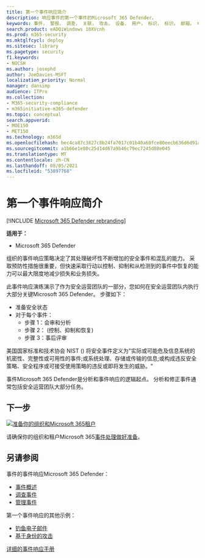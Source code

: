 ```yaml
---
title: 第一个事件响应简介
description: 响应事件的第一个事件的Microsoft 365 Defender。
keywords: 事件， 警报， 调查， 关联， 攻击， 设备， 用户， 标识， 标识， 邮箱， 电子邮件， 365， microsoft， m365， 事件响应， 网络攻击
search.product: eADQiWindows 10XVcnh
ms.prod: m365-security
ms.mktglfcycl: deploy
ms.sitesec: library
ms.pagetype: security
f1.keywords:
- NOCSH
ms.author: josephd
author: JoeDavies-MSFT
localization_priority: Normal
manager: dansimp
audience: ITPro
ms.collection:
- M365-security-compliance
- m365initiative-m365-defender
ms.topic: conceptual
search.appverid:
- MOE150
- MET150
ms.technology: m365d
ms.openlocfilehash: bec4ca87c3827c8b24fa7017c01b40a60fce80eecb636d6d91adf0ceb9b8ecf1
ms.sourcegitcommit: a1b66e1e80c25d14d67a9b46c79ec7245d88e045
ms.translationtype: MT
ms.contentlocale: zh-CN
ms.lasthandoff: 08/05/2021
ms.locfileid: "53897768"
---
```

# <a name="introduction-to-responding-to-your-first-incident"></a>第一个事件响应简介

[!INCLUDE [Microsoft 365 Defender rebranding](../includes/microsoft-defender.md)]

**适用于：**
- Microsoft 365 Defender

组织的事件响应策略决定了其处理破坏性不断增加的安全事件和混乱的能力。 采取预防性措施很重要，但快速采取行动以控制、抑制和从检测到的事件中恢复的能力可以最大限度地减少损失和业务损失。

此事件响应演练演示了作为安全运营团队的一部分，您如何在安全运营团队内执行大部分关键Microsoft 365 Defender。 步骤如下：

- 准备安全状态
- 对于每个事件：
  - 步骤 1：会审和分析
  - 步骤 2： (控制、抑制和恢复) 
  - 步骤 3：事后评审

美国国家标准和技术协会 NIST () 将安全事件定义为"实际或可能危及信息系统的机密性、完整性或可用性的事件;或系统处理、存储或传输的信息;或构成违反安全策略、安全程序或可接受使用策略的违反或即将发生的威胁。"

事件Microsoft 365 Defender是分析和事件响应的逻辑起点。 分析和修正事件通常包括安全运营团队大部分任务。

## <a name="next-step"></a>下一步

[![准备你的组织和Microsoft 365租户](../../media/first-incident-overview/first-incident-path.png)](first-incident-prepare.md)

请确保你的组织和租户Microsoft 365[事件处理做好准备](first-incident-prepare.md)。

## <a name="see-also"></a>另请参阅

事件的事件响应Microsoft 365 Defender：

- [事件概述](incidents-overview.md)
- [调查事件](investigate-incidents.md)
- [管理事件](manage-incidents.md)

第一个事件响应的其他示例：

- [钓鱼电子邮件](first-incident-path-phishing.md)
- [基于身份的攻击](first-incident-path-identity.md)

[详细的事件响应手册](/security/compass/incident-response-playbooks)



